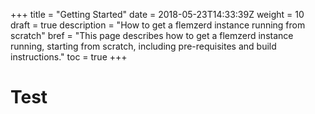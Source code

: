 +++
title = "Getting Started"
date = 2018-05-23T14:33:39Z
weight = 10
draft = true
description = "How to get a flemzerd instance running from scratch"
bref = "This page describes how to get a flemzerd instance running, starting from scratch, including pre-requisites and build instructions."
toc = true
+++


# Test
